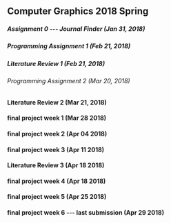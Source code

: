 ## Computer Graphics 2018 Spring
##### Assignment 0 --- Journal Finder (Jan 31, 2018)

##### Programming Assignment 1 (Feb 21, 2018)
##### Literature Review 1 (Feb 21, 2018)

###### Programming Assignment 2 (Mar 20, 2018)
#### Literature Review 2 (Mar 21, 2018)

#### final project week 1 (Mar 28 2018)
#### final project week 2 (Apr 04 2018)
#### final project week 3 (Apr 11 2018)
#### Literature Review 3 (Apr 18 2018)
#### final project week 4 (Apr 18 2018)
#### final project week 5 (Apr 25 2018)
#### final project week 6 --- last submission (Apr 29 2018)
